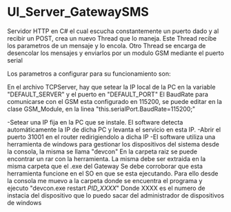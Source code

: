 # UI_Server_GatewaySMS
Servidor HTTP en C# el cual escucha constantemente un puerto dado y al recibir un POST, crea un nuevo Thread que lo maneja. 
Este Thread recibe los parametros de un mensaje y lo encola. 
Otro Thread se encarga de desencolar los mensajes y enviarlos por un modulo GSM mediante el puerto serial

Los parametros a configurar para su funcionamiento son:

En el archivo TCPServer, hay que setear la IP local de la PC en la variable "DEFAULT_SERVER" y el puerto en "DEFAULT_PORT"
El BaudRate para comunicarse con el GSM esta configurado en 115200, se puede editar en la clase GSM_Module, en la linea "this.serialPort.BaudRate=115200;"

-Setear una IP fija en la PC que se instale. El software detecta automáticamente la IP de dicha PC y levanta el servicio en esta IP.
-Abrir el puerto 31001 en el router redirigiendolo a dicha IP
-El software utiliza una herramienta de windows para gestionar los dispositivos del sistema desde la consola, la misma se llama "devcon"
En la carpeta raiz se puede encontrar un rar con la herramienta. La misma debe ser extraida en la misma carpeta que el .exe del Gateway
Se debe corroborar que esta herramienta funcione en el SO en que se esta ejecutando. 
Para ello desde la consola me muevo a la carpeta donde se encuentra el programa y ejecuto "devcon.exe restart *PID_XXXX*" 
Donde XXXX es el numero de instacia del dispositivo que lo puedo sacar del administrador de dispositivos de windows
